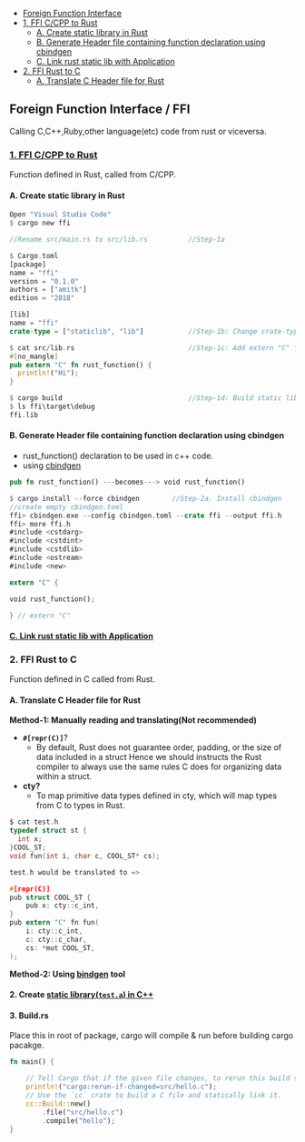 - [Foreign Function Interface](#ffi)
- [1, FFI C/CPP to Rust](#c2r)
  - [A. Create static library in Rust](#s1)
  - [B. Generate Header file containing function declaration using cbindgen](#s2)
  - [C. Link rust static lib with Application](#s3)
- [2. FFI Rust to C](#r2c)
  - [A. Translate C Header file for Rust](#r1)

<a name=ffi></a>
## Foreign Function Interface / FFI
Calling C,C++,Ruby,other language(etc) code from rust or viceversa.

<a name=c2r></a>
### [1. FFI C/CPP to Rust](https://docs.rust-embedded.org/book/interoperability/rust-with-c.html)
Function defined in Rust, called from C/CPP.
<a name=s1></a>
#### A. Create static library in Rust
```rs
Open "Visual Studio Code"
$ cargo new ffi

//Rename src/main.rs to src/lib.rs          //Step-1a

$ Cargo.toml
[package]
name = "ffi"
version = "0.1.0"
authors = ["amitk"]
edition = "2018"

[lib]
name = "ffi"
crate-type = ["staticlib", "lib"]           //Step-1b: Change crate-type

$ cat src/lib.rs                            //Step-1c: Add extern "C" function in rust
#[no_mangle]
pub extern "C" fn rust_function() {
  println!("Hi");
}

$ cargo build                               //Step-1d: Build static library.
$ ls ffi\target\debug
ffi.lib
```
<a name=s2></a>
#### B. Generate Header file containing function declaration using cbindgen
- rust_function() declaration to be used in c++ code.
- using [cbindgen](https://github.com/eqrion/cbindgen)
```rs
pub fn rust_function() ---becomes---> void rust_function()

$ cargo install --force cbindgen        //Step-2a. Install cbindgen
//create empty cbindgen.toml
ffi> cbindgen.exe --config cbindgen.toml --crate ffi --output ffi.h
ffi> more ffi.h
#include <cstdarg>
#include <cstdint>
#include <cstdlib>
#include <ostream>
#include <new>

extern "C" {

void rust_function();

} // extern "C"
```

<a name=s3></a>
#### [C. Link rust static lib with Application](/Libraries/Static_Dynamic/#wins)

<a name=r2c></a>
### 2. FFI Rust to C
Function defined in C called from Rust.
<a name=r1></a>
#### A. Translate C Header file for Rust
**Method-1: Manually reading and translating(Not recommended)**
- **`#[repr(C)]`**?
  - By default, Rust does not guarantee order, padding, or the size of data included in a struct Hence we should instructs the Rust compiler to always use the same rules C does for organizing data within a struct.
- **cty?**
  - To map primitive data types defined in cty, which will map types from C to types in Rust.
```c
$ cat test.h
typedef struct st {
  int x;
}COOL_ST;
void fun(int i, char c, COOL_ST* cs);

test.h would be translated to =>

#[repr(C)]
pub struct COOL_ST {
    pub x: cty::c_int,
}
pub extern "C" fn fun(
    i: cty::c_int,
    c: cty::c_char,
    cs: *mut COOL_ST,
);
```

**Method-2: Using [bindgen](https://github.com/rust-lang/rust-bindgen) tool**

#### 2. Create [static library(`test.a`) in C++](/Libraries/Static_Dynamic)

#### 3. Build.rs
Place this in root of package, cargo will compile & run before building cargo pacakge.
```rs
fn main() {

    // Tell Cargo that if the given file changes, to rerun this build script.
    println!("cargo:rerun-if-changed=src/hello.c");
    // Use the `cc` crate to build a C file and statically link it.
    cc::Build::new()
        .file("src/hello.c")
        .compile("hello");
}
```
